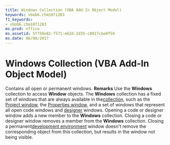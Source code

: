 ```yaml
---
title: Windows Collection (VBA Add-In Object Model)
keywords: vbob6.chm1071203
f1_keywords:
- vbob6.chm1071203
ms.prod: office
ms.assetid: 5f758e82-f571-e62d-2d35-c0917cbe0f59
ms.date: 06/08/2017
---
```



# Windows Collection (VBA Add-In Object Model)



Contains all open or permanent windows.
 **Remarks**
Use the **Windows** collection to access **Window** objects.
The **Windows** collection has a fixed set of windows that are always available in the[collection](vbe-glossary.md), such as the [Project window](vbe-glossary.md), the [Properties window](vbe-glossary.md), and a set of windows that represent all open code windows and [designer](vbe-glossary.md) windows. Opening a code or designer window adds a new member to the **Windows** collection. Closing a code or designer window removes a member from the **Windows** collection. Closing a permanent[development environment](vbe-glossary.md) window doesn't remove the corresponding object from this collection, but results in the window not being visible.

